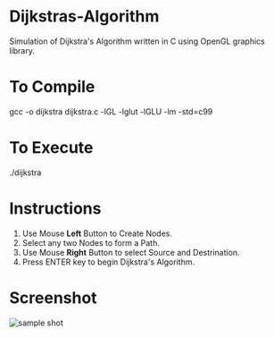 # Dijkstras-Algorithm
Simulation of Dijkstra's Algorithm written in C using OpenGL graphics library.

# To Compile
gcc -o dijkstra  dijkstra.c  -lGL -lglut -lGLU  -lm -std=c99

# To Execute
./dijkstra

# Instructions
1. Use Mouse **Left** Button to Create Nodes.
2. Select any two Nodes to form a Path.
3. Use Mouse **Right** Button to select Source and Destrination.
4. Press ENTER key to begin Dijkstra's Algorithm.

# Screenshot

![sample shot]("Dijkstras-Algorithm/images/dk503.png")
